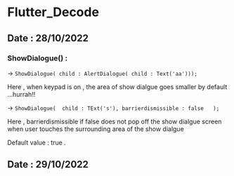 # Flutter_Decode

## Date : 28/10/2022

### ShowDialogue() :
-> `ShowDialogue(
   child : AlertDialogue(
   child : Text('aa')));`
   
   Here , when keypad is on , the area of show dialgue goes smaller by default ...hurrah!!  
   
 -> `ShowDialogue( 
     child : TExt('s'),
     barrierdismissible : false  
     );`  
     
   Here , barrierdismissible if false does not pop off the show dialgue screen when user touches the surrounding area of the show dialgue   
   
   Default value : true .
   
   
     
     
   
## Date : 29/10/2022


